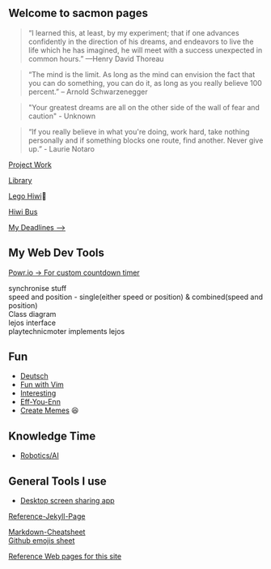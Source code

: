 ## Welcome to sacmon pages

> “I learned this, at least, by my experiment; that if one advances confidently in the direction of his dreams, and endeavors to live the life which he has imagined, he will meet with a success unexpected in common hours.” —Henry David Thoreau

> “The mind is the limit. As long as the mind can envision the fact that you can do something, you can do it, as long as you really believe 100 percent.” – Arnold Schwarzenegger

> "Your greatest dreams are all on the other side of the wall of fear and caution" - Unknown

> “If you really believe in what you're doing, work hard, take nothing personally and if something blocks one route, find another. Never give up.” - Laurie Notaro


[Project Work](./project_work.md)

[Library](./Library.md)

[Lego Hiwi](./lego_hiwi.md):tractor:

[Hiwi Bus](./hiwi_bus.md)

[My Deadlines --> ](https://www.sachinkmohan.com/now)


## My Web Dev Tools
[Powr.io -> For custom countdown timer](https://www.powr.io/)


synchronise stuff  
speed and position - single(either speed or position) & combined(speed and position)  
Class diagram  
lejos interface  
playtechnicmoter implements lejos  


## Fun
+ [Deutsch](./german.md)  
+ [Fun with Vim](http://www.vimgenius.com/)  
+ [Interesting](./interesting.md)
+ [Eff-You-Enn](https://www.notion.so/Eff-You-Enn-150ddebe716d49f984f2956529b69a91)
+ [Create Memes](https://imgflip.com/memetemplates) 😆

## Knowledge Time
+ [Robotics/AI](https://coggle.it/diagram/YBqECdpUTh4g2_zk/t/-)
## General Tools I use
+ [Desktop screen sharing app](http://deskreen.com/)

[Reference-Jekyll-Page](./reference-jekyll.md)

[Markdown-Cheatsheet](https://github.com/adam-p/markdown-here/wiki/Markdown-Cheatsheet)  
[Github emojis sheet](https://gist.github.com/rxaviers/7360908)

[Reference Web pages for this site](https://github.com/nicolas-van/easy-markdown-to-github-pages)
